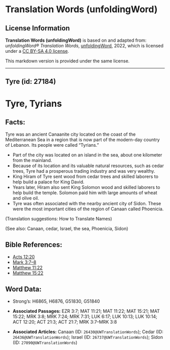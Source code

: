 # Translation Words (unfoldingWord)

## License Information

**Translation Words (unfoldingWord)** is based on and adapted from: _unfoldingWord® Translation Words_, [unfoldingWord](https://unfoldingword.org/utw), 2022, which is licensed under a [CC BY-SA 4.0 license](https://creativecommons.org/licenses/by-sa/4.0/legalcode.en).

This markdown version is provided under the same license.



--------------------------------

## Tyre (id: 27184)

Tyre, Tyrians
=============

Facts:
------

Tyre was an ancient Canaanite city located on the coast of the Mediterranean Sea in a region that is now part of the modern\-day country of Lebanon. Its people were called “Tyrians.”

* Part of the city was located on an island in the sea, about one kilometer from the mainland.
* Because of its location and its valuable natural resources, such as cedar trees, Tyre had a prosperous trading industry and was very wealthy.
* King Hiram of Tyre sent wood from cedar trees and skilled laborers to help build a palace for King David.
* Years later, Hiram also sent King Solomon wood and skilled laborers to help build the temple. Solomon paid him with large amounts of wheat and olive oil.
* Tyre was often associated with the nearby ancient city of Sidon. These were the most important cities of the region of Canaan called Phoenicia.

(Translation suggestions: How to Translate Names)

(See also: Canaan, cedar, Israel, the sea, Phoenicia, Sidon)

Bible References:
-----------------

* [Acts 12:20](https://ref.ly/Acts12:20)
* [Mark 3:7–8](https://ref.ly/Mark3:7-Mark3:8)
* [Matthew 11:22](https://ref.ly/Matt11:22)
* [Matthew 15:22](https://ref.ly/Matt15:22)

Word Data:
----------

* Strong’s: H6865, H6876, G51830, G51840

* **Associated Passages:** EZR 3:7; MAT 11:21; MAT 11:22; MAT 15:21; MAT 15:22; MRK 3:8; MRK 7:24; MRK 7:31; LUK 6:17; LUK 10:13; LUK 10:14; ACT 12:20; ACT 21:3; ACT 21:7; MRK 3:7–MRK 3:8
* **Associated Articles:** Canaan (ID: `26430@UWTranslationWords`); Cedar (ID: `26436@UWTranslationWords`); Israel (ID: `26737@UWTranslationWords`); Sidon (ID: `27090@UWTranslationWords`)

